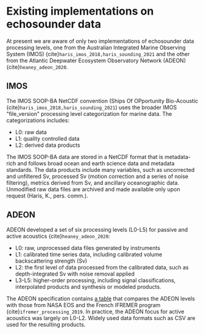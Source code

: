 # Existing implementations on echosounder data

At present we are aware of only two implementations of echosounder data processing levels, one from the Australian Integrated Marine Observing System (IMOS) {cite}`haris_imos_2018,haris_sounding_2021` and the other from the Atlantic Deepwater Ecosystem Observatory Network (ADEON) {cite}`heaney_adeon_2020`.

## IMOS
The IMOS SOOP-BA NetCDF convention (Ships Of OPportunity Bio-Acoustic {cite}`haris_imos_2018,haris_sounding_2021`) uses the broader IMOS "file_version" processing level categorization for marine data. The categorizations includes:
- L0: raw data
- L1: quality controlled data
- L2: derived data products

The IMOS SOOP-BA data are stored in a NetCDF format that is metadata-rich and follows broad ocean and earth science data and metadata standards. The data products include many variables, such as uncorrected and unfiltered Sv, processed Sv (motion correction and a series of noise filtering), metrics derived from Sv, and ancillary oceanographic data. Unmodified raw data files are archived and made available only upon request (Haris, K., pers. comm.).


## ADEON
ADEON developed a set of six processing levels (L0-L5) for passive and active acoustics {cite}`heaney_adeon_2020`:
- L0: raw, unprocessed data files generated by instruments
- L1: calibrated time series data, including calibrated volume backscattering strength (Sv)
- L2: the first level of data processed from the calibrated data, such as depth-integrated Sv with noise removal applied
- L3-L5: higher-order processing, including signal classifications, interpolated products and synthesis or modeled products.

The ADEON specification contains [a table](https://adeon.unh.edu/sites/default/files/user-uploads/ADEON_Data%20Processing_Specification_FINAL.pdf#page=9) that compares the ADEON levels with those from NASA EOS and the French IFREMER program {cite}`ifremer_processing_2019`. In practice, the ADEON focus for active acoustics was largely on L0-L2. Widely used data formats such as CSV are used for the resulting products.
